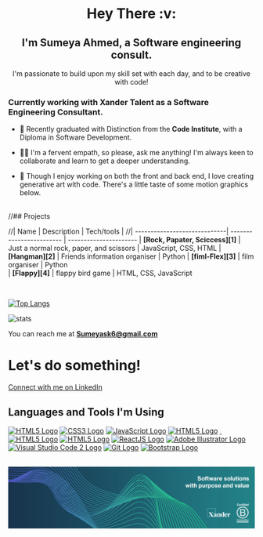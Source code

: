 
<h1 align="center">Hey There :v:</h1>
<h2 align="center">I'm Sumeya Ahmed, a Software engineering consult.</h2>
<p align="center">I'm passionate to build upon my skill set with each day, and to be creative with code!</p>

  <h3>Currently working with Xander Talent as a Software Engineering Consultant.</h3>
</div>

- :open_book: Recently graduated with Distinction from the **Code Institute**, with a Diploma in Software Development.

- :raising_hand_man: I'm a fervent empath, so please, ask me anything! I'm always keen to collaborate and learn to get a deeper understanding.

- :art: Though I enjoy working on both the front and back end, I love creating generative art with code. There's a little taste of some motion graphics below.

<br>
//## <a name="projects">Projects</a>

//| Name                         | Description                     | Tech/tools                                                        |
//| -----------------------------| ------------------------        | ----------------------
| **[Rock, Papater, Sciccess][1]**      | Just a normal rock, paper, and scissors      | JavaScript, CSS, HTML
| **[Hangman][2]**       | Friends information organiser   | Python
| **[fiml-Flex][3]**               | film organiser    | Python  
| **[Flappy][4]**       | flappy bird game               |  HTML, CSS, JavaScript  

<br>

[![Top Langs](https://github-readme-stats.vercel.app/api/top-langs/?username=YA-Maya&layout=compact)](https://github.com/anuraghazra/github-readme-stats)

![stats](https://github-readme-stats.vercel.app/api?username=YA-Maya&show_icons=true&&count_private=true&include_all_commits=true)

<!-- <p><img align="center" src="https://github-readme-streak-stats.herokuapp.com/?user=court534&" alt="court534" /></p> -->

You can reach me at **Sumeyask6@gmail.com**

# Let's do something!
<p><a href="https://www.linkedin.com/in/sumeya-ahmed/">Connect with me on LinkedIn</a>

## Languages and Tools I'm Using
<p>
<a href="https://developer.mozilla.org/en-US/docs/Glossary/HTML5" target="_blank"><img src="assets/images/html5logo.svg" alt="HTML5 Logo" width="40" height="40"></a>&nbsp;<a href="https://developer.mozilla.org/en-US/docs/Web/CSS" target="_blank"><img src="assets/images/css3logo.svg" alt="CSS3 Logo" width="40" height="40"></a>&nbsp;<a href="https://developer.mozilla.org/en-US/docs/Web/JavaScript" target="_blank"><img src="assets/images/javascriptlogo.svg" alt="JavaScript Logo" width="40" height="40"></a>&nbsp;<a href="https://www.python.org" target="_blank"><img src="https://upload.wikimedia.org/wikipedia/commons/thumb/c/c3/Python-logo-notext.svg/1024px-Python-logo-notext.svg.png" alt="HTML5 Logo" width="40" height="40"></a>&nbsp;<a href="https://flask.palletsprojects.com/en/2.1.x/" target="_blank">&nbsp;<a href="https://www.djangoproject.com" target="_blank"><img src="https://icon-library.com/images/django-icon/django-icon-0.jpg" alt="HTML5 Logo" width="40" height="40"></a>&nbsp;<a href="https://flask.palletsprojects.com/en/2.1.x/" target="_blank"><img src="https://upload.wikimedia.org/wikipedia/commons/thumb/3/3c/Flask_logo.svg/920px-Flask_logo.svg.png?20120519143422" alt="HTML5 Logo" width="70" height="40"></a>&nbsp;<a href="https://reactjs.org/" target="_blank"><img src="assets/images/reactlogo.svg" alt="ReactJS Logo" width="40" height="40"></a>&nbsp;<a href="https://www.docker.com/" target="_blank"><img src="https://upload.wikimedia.org/wikipedia/commons/thumb/4/4e/Docker_%28container_engine%29_logo.svg/1220px-Docker_%28container_engine%29_logo.svg.png?20161017201350" alt="Adobe Illustrator Logo" width="136" height="32"></a>&nbsp;<a href="https://code.visualstudio.com/" target="_blank"><img src="assets/images/visualstudio-code-logo.svg" alt="Visual Studio Code 2 Logo" width="40" height="40"></a>&nbsp;<a href="https://git-scm.com/" target="_blank"><img src="assets/images/gitlogo.svg" alt="Git Logo" width="40" height="40"></a>&nbsp;<a href="https://getbootstrap.com/" target="_blank"><img src="assets/images/bootstrap4.svg" alt="Bootstrap Logo" width="40" height="40"></a>&nbsp;
</p>

  
  
<br>
<div align="center">
  <img src="https://raw.githubusercontent.com/OliverCadman/OliverCadman/master/assets/images/LinkedIn%20Software%20%26%20Data%20Engineering.png"></img>
  <br>
